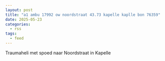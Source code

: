 ```yaml
---
layout: post
title: "a1 ambu 17992 ow noordstraat 43.73 kapelle kaplle bon 76359"
date: 2025-05-23
categories: 
  - rss
tags: 
  - feed
---
```


Traumaheli met spoed naar Noordstraat in Kapelle
